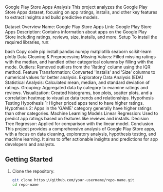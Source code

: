 Google Play Store Apps Analysis
This project analyzes the Google Play Store Apps dataset, focusing on app ratings, installs, and other key features to extract insights and build predictive models.

Dataset Overview
Name: Google Play Store Apps
Link: Google Play Store Apps
Description: Contains information about apps on the Google Play Store including ratings, reviews, size, installs, and more.
Setup
To install the required libraries, run:

bash
Copy code
pip install pandas numpy matplotlib seaborn scikit-learn plotly
Data Cleaning & Preprocessing
Missing Values: Filled missing ratings with the median, and handled other categorical columns by filling with the mode.
Outliers: Removed outliers from the 'Rating' column using the IQR method.
Feature Transformation: Converted 'Installs' and 'Size' columns to numerical values for better analysis.
Exploratory Data Analysis (EDA)
Statistical Analysis: Calculated mean, median, and standard deviation of ratings.
Grouping: Aggregated data by category to examine ratings and reviews.
Visualization: Created histograms, box plots, scatter plots, and a correlation heatmap to visualize data trends and relationships.
Hypothesis Testing
Hypothesis 1: Higher priced apps tend to have higher ratings.
Hypothesis 2: Apps in the 'GAME' category generally have higher ratings than other categories.
Machine Learning Models
Linear Regression: Used to predict app ratings based on features like reviews and installs.
Decision Tree Regressor: Applied for comparison with the linear model.
Conclusion
This project provides a comprehensive analysis of Google Play Store apps, with a focus on data cleaning, exploratory analysis, hypothesis testing, and machine learning. It aims to offer actionable insights and predictions for app developers and analysts.



## Getting Started
1. Clone the repository:
   ```bash
   git clone https://github.com/your-username/repo-name.git
   cd repo-name
